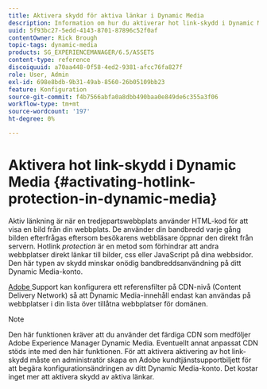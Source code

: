 ```yaml
---
title: Aktivera skydd för aktiva länkar i Dynamic Media
description: Information om hur du aktiverar hot link-skydd i Dynamic Media.
uuid: 5f93bc27-5edd-4143-8701-87896c52f0af
contentOwner: Rick Brough
topic-tags: dynamic-media
products: SG_EXPERIENCEMANAGER/6.5/ASSETS
content-type: reference
discoiquuid: a70aa448-0f58-4ed2-9381-afcc76fa827f
role: User, Admin
exl-id: 698e8bdb-9b31-49ab-8560-26b05109bb23
feature: Konfiguration
source-git-commit: f4b7566abfa0a8dbb490baa0e849de6c355a3f06
workflow-type: tm+mt
source-wordcount: '197'
ht-degree: 0%

---
```


# Aktivera hot link-skydd i Dynamic Media {#activating-hotlink-protection-in-dynamic-media}

Aktiv länkning är när en tredjepartswebbplats använder HTML-kod för att visa en bild från din webbplats. De använder din bandbredd varje gång bilden efterfrågas eftersom besökarens webbläsare öppnar den direkt från servern. Hotlink *protection* är en metod som förhindrar att andra webbplatser direkt länkar till bilder, css eller JavaScript på dina webbsidor. Den här typen av skydd minskar onödig bandbreddsanvändning på ditt Dynamic Media-konto.

[Adobe ](https://helpx.adobe.com/support.html) Support kan konfigurera ett referensfilter på CDN-nivå (Content Delivery Network) så att Dynamic Media-innehåll endast kan användas på webbplatser i din lista över tillåtna webbplatser för domänen.

>[!NOTE]
>
>Den här funktionen kräver att du använder det färdiga CDN som medföljer Adobe Experience Manager Dynamic Media. Eventuellt annat anpassat CDN stöds inte med den här funktionen. För att aktivera aktivering av hot link-skydd måste en administratör skapa en Adobe kundtjänstsupportbiljett för att begära konfigurationsändringen av ditt Dynamic Media-konto. Det kostar inget mer att aktivera skydd av aktiva länkar.
